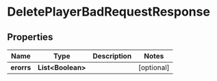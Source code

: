 

# DeletePlayerBadRequestResponse


## Properties

| Name | Type | Description | Notes |
|------------ | ------------- | ------------- | -------------|
|**erorrs** | **List&lt;Boolean&gt;** |  |  [optional] |



